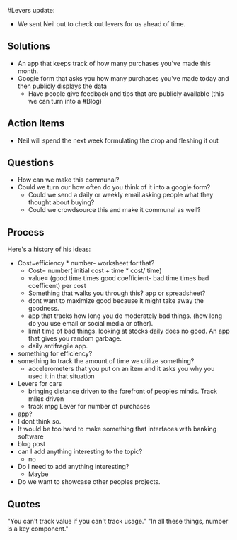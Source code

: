 #Levers update: 

- We sent Neil out to check out levers for us ahead of time. 

## Solutions
- An app that keeps track of how many purchases you've made this month. 
- Google form that asks you how many purchases you've made today and then publicly displays the data
	- Have people give feedback and tips that are publicly available (this we can turn into a #Blog)

## Action Items
- Neil will spend the next week formulating the drop and fleshing it out

## Questions
- How can we make this communal? 
- Could we turn our how often do you think of it into a google form?
	- Could we send a daily or weekly email asking people what they thought about buying?
	- Could we crowdsource this and make it communal as well?

## Process 
Here's a history of his ideas: 

-   Cost=efficiency * number- worksheet for that?
    -   Cost= number( initial cost + time \* cost/ time)
    -   value= (good time times good coefficient- bad time times bad coefficent) per cost
    -   Something that walks you through this? app or spreadsheet?
    -   dont want to maximize good because it might take away the goodness.
    -   app that tracks how long you do moderately bad things. (how long do you use email or social media or other).
    -   limit time of bad things. looking at stocks daily does no good. An app that gives you random garbage.
    -   daily antifragile app.
-   something for efficiency?
-   something to track the amount of time we utilize something?
    -   accelerometers that you put on an item and it asks you why you used it in that situation
-   Levers for cars
    -   bringing distance driven to the forefront of peoples minds. Track miles driven
    -   track mpg
Lever for number of purchases
-   app?
-   I dont think so.
-   It would be too hard to make something that interfaces with banking software
-   blog post
-   can I add anything interesting to the topic?
    -   no
-   Do I need to add anything interesting?
    -   Maybe
-   Do we want to showcase other peoples projects.



## Quotes
"You can't track value if you can't track usage."
"In all these things, number is a key component."